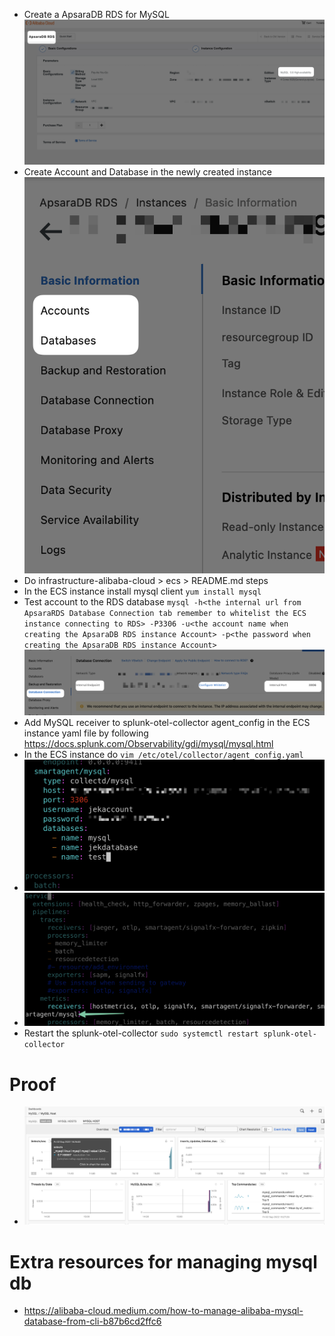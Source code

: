 - Create a ApsaraDB RDS for MySQL ![](create.png)
- Create Account and Database in the newly created instance ![](account.png)
- Do infrastructure-alibaba-cloud > ecs > README.md steps
- In the ECS instance install mysql client `yum install mysql`
- Test account to the RDS database `mysql -h<the internal url from ApsaraRDS Database Connection tab remember to whitelist the ECS instance connecting to RDS> -P3306 -u<the account name when creating the ApsaraDB RDS instance Account> -p<the password when creating the ApsaraDB RDS instance Account>` ![](connection.png)
- Add MySQL receiver to splunk-otel-collector agent_config in the ECS instance yaml file by following https://docs.splunk.com/Observability/gdi/mysql/mysql.html
- In the ECS instance do `vim /etc/otel/collector/agent_config.yaml`
- ![](config.png)
- ![](config2.png)
- Restart the splunk-otel-collector `sudo systemctl restart splunk-otel-collector`

# Proof
- ![](proof.png)

# Extra resources for managing mysql db
- https://alibaba-cloud.medium.com/how-to-manage-alibaba-mysql-database-from-cli-b87b6cd2ffc6